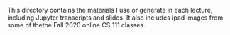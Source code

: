 This directory contains the materials I use or generate in each lecture, including Jupyter transcripts and slides. It also includes ipad images from some of thethe Fall 2020 online CS 111 classes.
